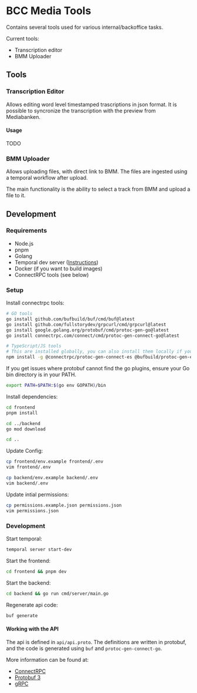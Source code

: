 # BCC Media Tools

Contains several tools used for various internal/backoffice tasks.

Current tools:

- Transcription editor
- BMM Uploader

## Tools

### Transcription Editor

Allows editing word level timestamped trascriptions in json format.
It is possible to syncronize the transcription with the preview from Mediabanken.

#### Usage

TODO

### BMM Uploader

Allows uploading files, with direct link to BMM.
The files are ingested using a temporal workflow after upload.

The main functionality is the ability to select a track from BMM and upload a file to it.

## Development

### Requirements

- Node.js
- pnpm
- Golang
- Temporal dev server ([Instructions](https://learn.temporal.io/getting_started/go/dev_environment/#set-up-a-local-temporal-service-for-development-with-temporal-cli))
- Docker (if you want to build images)
- ConnectRPC tools (see below)

### Setup

Install connectrpc tools:

```bash
# GO tools
go install github.com/bufbuild/buf/cmd/buf@latest
go install github.com/fullstorydev/grpcurl/cmd/grpcurl@latest
go install google.golang.org/protobuf/cmd/protoc-gen-go@latest
go install connectrpc.com/connect/cmd/protoc-gen-connect-go@latest

# TypeScript/JS tools
# This are installed globally, you can also install them locally if you want to mess around
npm install -g @connectrpc/protoc-gen-connect-es @bufbuild/protoc-gen-es
```

If you get issues where protobuf cannot find the go plugins, ensure your Go bin directory is in your PATH.

```sh
export PATH=$PATH:$(go env GOPATH)/bin
```

Install dependencies:

```bash
cd frontend
pnpm install

cd ../backend
go mod download

cd ..
```

Update Config:

```bash
cp frontend/env.example frontend/.env
vim frontend/.env

cp backend/env.example backend/.env
vim backend/.env
```

Update intial permissions:

```bash
cp permissions.example.json permissions.json
vim permissions.json
```

### Development

Start temporal:

```bash
temporal server start-dev
```

Start the frontend:

```bash
cd frontend && pnpm dev
```

Start the backend:

```bash
cd backend && go run cmd/server/main.go
```

Regenerate api code:

```bash
buf generate
```

#### Working with the API

The api is defined in `api/api.proto`.
The definitions are written in protobuf, and the code is generated using `buf` and `protoc-gen-connect-go`.

More information can be found at:

- [ConnectRPC](https://connectrpc.com/)
- [Protobuf 3](https://protobuf.dev/programming-guides/proto3/)
- [gRPC](https://grpc.io/docs/languages/go/basics/)
